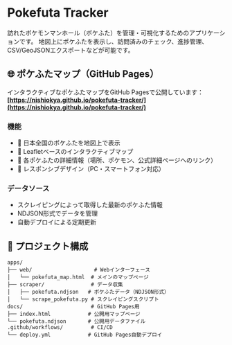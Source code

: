 # Pokefuta Tracker

訪れたポケモンマンホール（ポケふた）を管理・可視化するためのアプリケーションです。
地図上にポケふたを表示し、訪問済みのチェック、進捗管理、CSV/GeoJSONエクスポートなどが可能です。

## 🌐 ポケふたマップ（GitHub Pages）

インタラクティブなポケふたマップをGitHub Pagesで公開しています：
**[https://nishiokya.github.io/pokefuta-tracker/](https://nishiokya.github.io/pokefuta-tracker/)**

### 機能
- 📍 日本全国のポケふたを地図上で表示
- 🗾 Leafletベースのインタラクティブマップ
- 📝 各ポケふたの詳細情報（場所、ポケモン、公式詳細ページへのリンク）
- 📱 レスポンシブデザイン（PC・スマートフォン対応）

### データソース
- スクレイピングによって取得した最新のポケふた情報
- NDJSON形式でデータを管理
- 自動デプロイによる定期更新

## 📁 プロジェクト構成

```
apps/
├── web/                    # Webインターフェース
│   └── pokefuta_map.html  # メインのマップページ
├── scraper/               # データ収集
│   ├── pokefuta.ndjson   # ポケふたデータ（NDJSON形式）
│   └── scrape_pokefuta.py # スクレイピングスクリプト
docs/                      # GitHub Pages用
├── index.html            # 公開用マップページ
└── pokefuta.ndjson       # 公開用データファイル
.github/workflows/         # CI/CD
└── deploy.yml            # GitHub Pages自動デプロイ
```